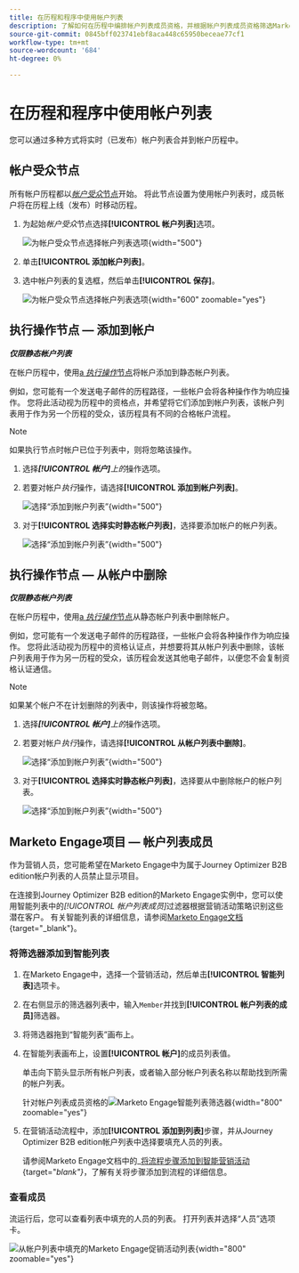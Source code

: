 ```yaml
---
title: 在历程和程序中使用帐户列表
description: 了解如何在历程中编排帐户列表成员资格，并根据帐户列表成员资格筛选Marketo Engage智能列表。
source-git-commit: 0845bff023741ebf8aca448c65950beceae77cf1
workflow-type: tm+mt
source-wordcount: '684'
ht-degree: 0%

---
```


# 在历程和程序中使用帐户列表

您可以通过多种方式将实时（已发布）帐户列表合并到帐户历程中。

## 帐户受众节点

所有帐户历程都以&#x200B;[_帐户受众_&#x200B;节点](../journeys/account-audience-nodes.md)开始。 将此节点设置为使用帐户列表时，成员帐户将在历程上线（发布）时移动历程。

1. 为起始&#x200B;_帐户受众_&#x200B;节点选择&#x200B;**[!UICONTROL 帐户列表]**&#x200B;选项。

   ![为帐户受众节点选择帐户列表选项](../journeys/assets/node-audience-account-list.png){width="500"}

1. 单击&#x200B;**[!UICONTROL 添加帐户列表]**。

1. 选中帐户列表的复选框，然后单击&#x200B;**[!UICONTROL 保存]**。

   ![为帐户受众节点选择帐户列表选项](../journeys/assets/node-audience-account-list-select-dialog.png){width="600" zoomable="yes"}

## 执行操作节点 — 添加到帐户

**_仅限静态帐户列表_**

在帐户历程中，使用[a _执行操作_&#x200B;节点](../journeys/action-nodes.md)将帐户添加到静态帐户列表。

例如，您可能有一个发送电子邮件的历程路径，一些帐户会将各种操作作为响应操作。 您将此活动视为历程中的资格点，并希望将它们添加到帐户列表，该帐户列表用于作为另一个历程的受众，该历程具有不同的合格帐户流程。

>[!NOTE]
>
>如果执行节点时帐户已位于列表中，则将忽略该操作。

1. 选择&#x200B;_&#x200B;**[!UICONTROL 帐户]**&#x200B;上的_&#x200B;操作选项。

1. 若要对帐户&#x200B;_执行_&#x200B;操作，请选择&#x200B;**[!UICONTROL 添加到帐户列表]**。

   ![选择“添加到帐户列表”](../journeys/assets/node-action-account-add-to-account-list.png){width="500"}

1. 对于&#x200B;**[!UICONTROL 选择实时静态帐户列表]**，选择要添加帐户的帐户列表。

   ![选择“添加到帐户列表”](../journeys/assets/node-action-account-add-to-account-list-select.png){width="500"}

## 执行操作节点 — 从帐户中删除

**_仅限静态帐户列表_**

在帐户历程中，使用[a _执行操作_&#x200B;节点](../journeys/action-nodes.md)从静态帐户列表中删除帐户。

例如，您可能有一个发送电子邮件的历程路径，一些帐户会将各种操作作为响应操作。 您将此活动视为历程中的资格认证点，并想要将其从帐户列表中删除，该帐户列表用于作为另一历程的受众，该历程会发送其他电子邮件，以便您不会复制资格认证通信。

>[!NOTE]
>
>如果某个帐户不在计划删除的列表中，则该操作将被忽略。

1. 选择&#x200B;_&#x200B;**[!UICONTROL 帐户]**&#x200B;上的_&#x200B;操作选项。

1. 若要对帐户&#x200B;_执行_&#x200B;操作，请选择&#x200B;**[!UICONTROL 从帐户列表中删除]**。

   ![选择“添加到帐户列表”](../journeys/assets/node-action-account-remove-from-account-list.png){width="500"}

1. 对于&#x200B;**[!UICONTROL 选择实时静态帐户列表]**，选择要从中删除帐户的帐户列表。

   ![选择“添加到帐户列表”](../journeys/assets/node-action-account-remove-from-account-list-select.png){width="500"}

## Marketo Engage项目 — 帐户列表成员

作为营销人员，您可能希望在Marketo Engage中为属于Journey Optimizer B2B edition帐户列表的人员禁止显示项目。

在连接到Journey Optimizer B2B edition的Marketo Engage实例中，您可以使用智能列表中的&#x200B;_[!UICONTROL 帐户列表成员]_&#x200B;过滤器根据营销活动策略识别这些潜在客户。 有关智能列表的详细信息，请参阅[Marketo Engage文档](https://experienceleague.adobe.com/en/docs/marketo/using/product-docs/core-marketo-concepts/smart-lists-and-static-lists/understanding-smart-lists){target="_blank"}。

### 将筛选器添加到智能列表

1. 在Marketo Engage中，选择一个营销活动，然后单击&#x200B;**[!UICONTROL 智能列表]**&#x200B;选项卡。

1. 在右侧显示的筛选器列表中，输入`Member`并找到&#x200B;**[!UICONTROL 帐户列表的成员]**&#x200B;筛选器。

1. 将筛选器拖到“智能列表”画布上。

1. 在智能列表画布上，设置&#x200B;**[!UICONTROL 帐户]**&#x200B;的成员列表值。

   单击向下箭头显示所有帐户列表，或者输入部分帐户列表名称以帮助找到所需的帐户列表。

   针对帐户列表成员资格的![Marketo Engage智能列表筛选器](./assets/account-lists-marketo-engage-smart-list.png){width="800" zoomable="yes"}

1. 在营销活动流程中，添加&#x200B;**[!UICONTROL 添加到列表]**&#x200B;步骤，并从Journey Optimizer B2B edition帐户列表中选择要填充人员的列表。

   请参阅Marketo Engage文档中的&#x200B;_[将流程步骤添加到智能营销活动](https://experienceleague.adobe.com/en/docs/marketo/using/product-docs/core-marketo-concepts/smart-campaigns/flow-actions/add-a-flow-step-to-a-smart-campaign){target="_blank"}_，了解有关将步骤添加到流程的详细信息。

### 查看成员

流运行后，您可以查看列表中填充的人员的列表。 打开列表并选择“人员”选项卡。

![从帐户列表中填充的Marketo Engage促销活动列表](./assets/account-lists-marketo-engage-smart-list-people.png){width="800" zoomable="yes"}

